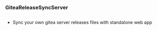 ### GiteaReleaseSyncServer

## 
 * Sync your own gitea server releases files with standalone web app